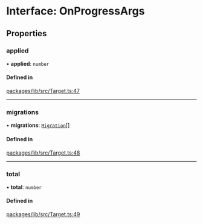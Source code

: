 # Interface: OnProgressArgs

## Properties

### applied

• **applied**: `number`

#### Defined in

[packages/lib/src/Target.ts:47](https://github.com/Knaackee/hotmig/blob/1ea8218/packages/lib/src/Target.ts#L47)

___

### migrations

• **migrations**: [`Migration`](Migration.md)[]

#### Defined in

[packages/lib/src/Target.ts:48](https://github.com/Knaackee/hotmig/blob/1ea8218/packages/lib/src/Target.ts#L48)

___

### total

• **total**: `number`

#### Defined in

[packages/lib/src/Target.ts:49](https://github.com/Knaackee/hotmig/blob/1ea8218/packages/lib/src/Target.ts#L49)
